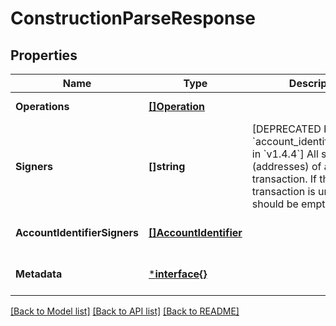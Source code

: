 # ConstructionParseResponse

## Properties
Name | Type | Description | Notes
------------ | ------------- | ------------- | -------------
**Operations** | [**[]Operation**](Operation.md) |  | [default to null]
**Signers** | **[]string** | [DEPRECATED by &#x60;account_identifier_signers&#x60; in &#x60;v1.4.4&#x60;] All signers (addresses) of a particular transaction. If the transaction is unsigned, it should be empty. | [optional] [default to null]
**AccountIdentifierSigners** | [**[]AccountIdentifier**](AccountIdentifier.md) |  | [optional] [default to null]
**Metadata** | [***interface{}**](interface{}.md) |  | [optional] [default to null]

[[Back to Model list]](../README.md#documentation-for-models) [[Back to API list]](../README.md#documentation-for-api-endpoints) [[Back to README]](../README.md)

